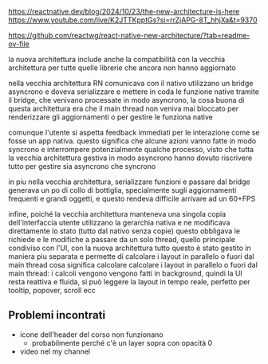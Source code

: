 https://reactnative.dev/blog/2024/10/23/the-new-architecture-is-here
https://www.youtube.com/live/K2JTTKpptGs?si=rrZjAPG-8T_hhjXa&t=9370


https://github.com/reactwg/react-native-new-architecture/?tab=readme-ov-file


la nuova architettura include anche la compatibilità con la vecchia architettura per tutte quelle librerie che ancora non hanno aggiornato

nella vecchia architettura RN comunicava con il nativo utilizzano un bridge asyncrono e doveva serializzare e mettere in coda le funzione native tramite il bridge, che venivano processate in modo asyncrono, la cosa buona di questa architettura era che il main thread non veniva mai bloccato per renderizzare gli aggiornamenti o per gestire le funziona native

comunque l'utente si aspetta feedback immediati per le interazione come se fosse un app nativa. questo significa che alcune azioni vanno fatte in modo syncrono e interrompere potenzialmente qualche processo, visto che tutta la vecchia architettura gestiva in modo asyncrono hanno dovuto riscrivere tutto per gestire sia asyncrono che syncrono

in piu nella vecchia architettura, serializzare funzioni e passare dal bridge generava un po di collo di bottiglia, specialmente sugli aggiornamenti frequenti e grandi oggetti, e questo rendeva difficile arrivare ad un 60+FPS

infine, poiché la vecchia architettura manteneva una singola copia dell'interfaccia utente utilizzano la gerarchia nativa e ne modificava direttamente lo stato (tutto dal nativo senza copie) questo obbligava le richiede e le modifiche a passare da un solo thread, quello principale condiviso con l'UI, con la nuova architettura tutto questo è stato gestito in maniera piu separata e permette di calcolare i layout in parallelo o fuori dal main thread
	cosa significa calcolare calcolare i layout in parallelo o fuori dal main thread:
		i calcoli vengono vengono fatti in background, quindi la UI resta reattiva e fluida, si può leggere la layout in tempo reale, perfetto per tooltip, popover, scroll ecc 


## Problemi incontrati
* icone dell'header del corso non funzionano
	* probabilmente perché c'è un layer sopra con opacità 0
* video nel my channel
